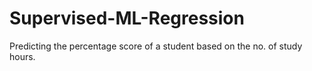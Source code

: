 # Supervised-ML-Regression
Predicting the percentage score of a student based on the no. of study hours.
